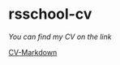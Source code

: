 # rsschool-cv

*You can find my CV on the link*

[CV-Markdown](https://kate23com.github.io/rsschool-cv/cv)
